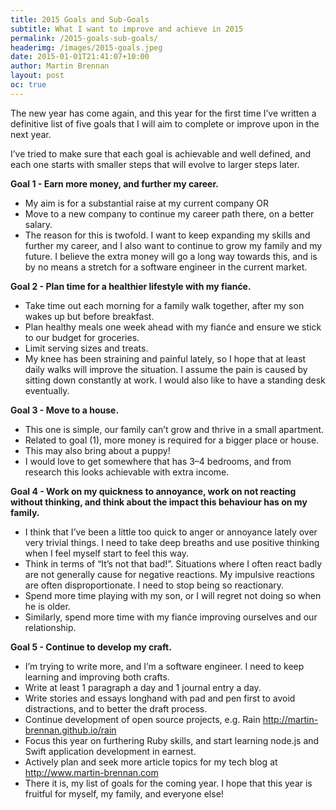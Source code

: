 ```yaml
---
title: 2015 Goals and Sub-Goals
subtitle: What I want to improve and achieve in 2015
permalink: /2015-goals-sub-goals/
headerimg: /images/2015-goals.jpeg
date: 2015-01-01T21:41:07+10:00
author: Martin Brennan
layout: post
oc: true
---
```


<span class="first-letter">T</span>he new year has come again, and this year for the first time I’ve written a definitive list of five goals that I will aim to complete or improve upon in the next year.

I’ve tried to make sure that each goal is achievable and well defined, and each one starts with smaller steps that will evolve to larger steps later.

<!--more-->

**Goal 1 - Earn more money, and further my career.**

- My aim is for a substantial raise at my current company OR
- Move to a new company to continue my career path there, on a better salary.
- The reason for this is twofold. I want to keep expanding my skills and further my career, and I also want to continue to grow my family and my future. I believe the extra money will go a long way towards this, and is by no means a stretch for a software engineer in the current market.

**Goal 2 - Plan time for a healthier lifestyle with my fianće.**

- Take time out each morning for a family walk together, after my son wakes up but before breakfast.
- Plan healthy meals one week ahead with my fianće and ensure we stick to our budget for groceries.
- Limit serving sizes and treats.
- My knee has been straining and painful lately, so I hope that at least daily walks will improve the situation. I assume the pain is caused by sitting down constantly at work. I would also like to have a standing desk eventually.

**Goal 3 - Move to a house.**

- This one is simple, our family can’t grow and thrive in a small apartment.
- Related to goal (1), more money is required for a bigger place or house.
- This may also bring about a puppy!
- I would love to get somewhere that has 3–4 bedrooms, and from research this looks achievable with extra income.

**Goal 4 - Work on my quickness to annoyance, work on not reacting without thinking, and think about the impact this behaviour has on my family.**

- I think that I’ve been a little too quick to anger or annoyance lately over very trivial things. I need to take deep breaths and use positive thinking when I feel myself start to feel this way.
- Think in terms of “It’s not that bad!”. Situations where I often react badly are not generally cause for negative reactions. My impulsive reactions are often disproportionate. I need to stop being so reactionary.
- Spend more time playing with my son, or I will regret not doing so when he is older.
- Similarly, spend more time with my fianće improving ourselves and our relationship.

**Goal 5 - Continue to develop my craft.**

- I’m trying to write more, and I’m a software engineer. I need to keep learning and improving both crafts.
- Write at least 1 paragraph a day and 1 journal entry a day.
- Write stories and essays longhand with pad and pen first to avoid distractions, and to better the draft process.
- Continue development of open source projects, e.g. Rain http://martin-brennan.github.io/rain
- Focus this year on furthering Ruby skills, and start learning node.js and Swift application development in earnest.
- Actively plan and seek more article topics for my tech blog at http://www.martin-brennan.com
- There it is, my list of goals for the coming year. I hope that this year is fruitful for myself, my family, and everyone else!